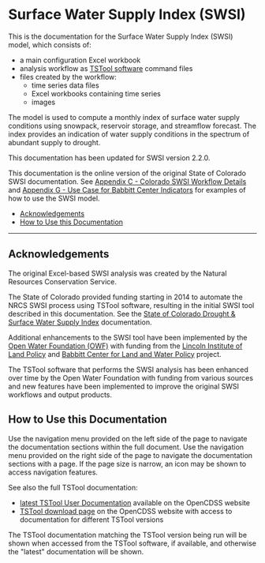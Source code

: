 # Surface Water Supply Index (SWSI) #

This is the documentation for the Surface Water Supply Index (SWSI) model,
which consists of:

*   a main configuration Excel workbook
*   analysis workflow as [TSTool software](https://opencdss.state.co.us/opencdss/tstool/) command files
*   files created by the workflow:
    +   time series data files
    +   Excel workbooks containing time series
    +   images

The model is used to compute a monthly index of surface water supply conditions using snowpack, reservoir storage,
and streamflow forecast.
The index provides an indication of water supply conditions in the spectrum of abundant supply to drought.

This documentation has been updated for SWSI version 2.2.0.

This documentation is the online version of the original State of Colorado SWSI documentation.
See [Appendix C - Colorado SWSI Workflow Details](appendix-c/colorado-swsi-workflow-details.md) and
[Appendix G - Use Case for Babbitt Center Indicators](appendix-g/use-case-babbitt-indicators.md)
for examples of how to use the SWSI model.

*   [Acknowledgements](#acknowledgements)
*   [How to Use this Documentation](#how-to-use-this-documentation)

----------------

## Acknowledgements

The original Excel-based SWSI analysis was created by the Natural Resources Conservation Service.

The State of Colorado provided funding starting in 2014 to automate the NRCS SWSI process using TSTool software,
resulting in the initial SWSI tool described in this documentation.
See the [State of Colorado Drought & Surface Water Supply Index](https://dwr.colorado.gov/services/water-administration/drought-and-swsi) documentation.

Additional enhancements to the SWSI tool have been implemented by the [Open Water Foundation (OWF)](https://openwaterfoundation.org)
with funding from the [Lincoln Institute of Land Policy](https://www.lincolninst.edu/)
and [Babbitt Center for Land and Water Policy](https://www.lincolninst.edu/our-work/babbitt-center-land-water-policy) project.

The TSTool software that performs the SWSI analysis has been enhanced over
time by the Open Water Foundation with funding from various sources and
new features have been implemented to improve the original SWSI workflows and output products.

## How to Use this Documentation ##

Use the navigation menu provided on the left side of the page to navigate the documentation sections within the full document.
Use the navigation menu provided on the right side of the page to navigate the documentation sections with a page.
If the page size is narrow, an icon may be shown to access navigation features.

See also the full TSTool documentation:

*   [latest TSTool User Documentation](https://opencdss.state.co.us/tstool/latest/doc-user/) available on the OpenCDSS website
*   [TSTool download page](https://opencdss.state.co.us/tstool/) on the OpenCDSS website
    with access to documentation for different TSTool versions

The TSTool documentation matching the TSTool version being run will be shown when accessed from the TSTool software,
if available, and otherwise the "latest" documentation will be shown.
